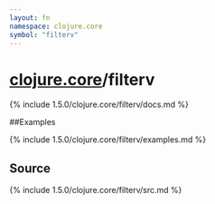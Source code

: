 ```yaml
---
layout: fn
namespace: clojure.core
symbol: "filterv"
---
```


# [clojure.core](../)/filterv

{% include 1.5.0/clojure.core/filterv/docs.md %}

##Examples

{% include 1.5.0/clojure.core/filterv/examples.md %}
## Source
{% include 1.5.0/clojure.core/filterv/src.md %}

